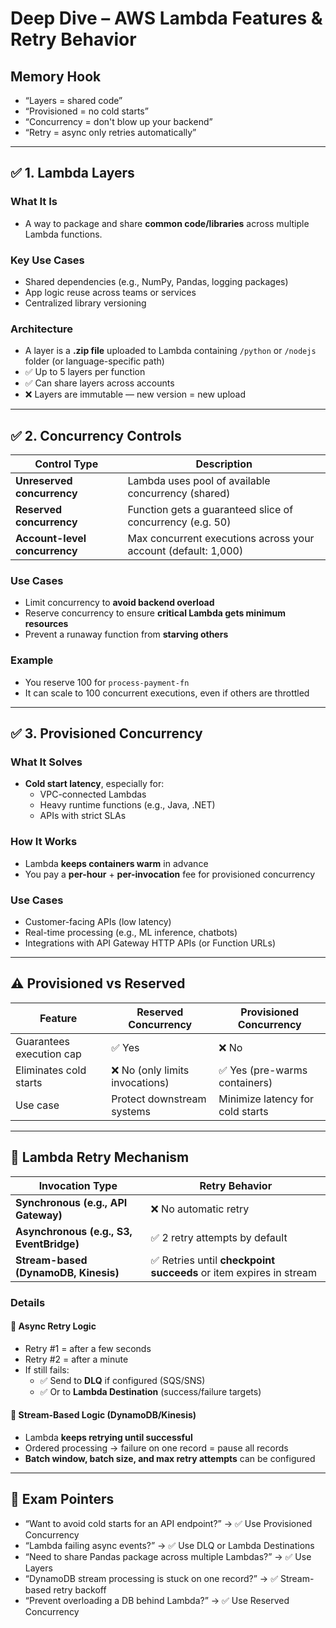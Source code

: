 # Deep Dive – AWS Lambda Features & Retry Behavior

## Memory Hook
- “Layers = shared code”
- “Provisioned = no cold starts”
- “Concurrency = don't blow up your backend”
- “Retry = async only retries automatically”

---

## ✅ 1. Lambda Layers

### What It Is  
- A way to package and share **common code/libraries** across multiple Lambda functions.

### Key Use Cases  
- Shared dependencies (e.g., NumPy, Pandas, logging packages)  
- App logic reuse across teams or services  
- Centralized library versioning

### Architecture  
- A layer is a **.zip file** uploaded to Lambda containing `/python` or `/nodejs` folder (or language-specific path)
- ✅ Up to 5 layers per function  
- ✅ Can share layers across accounts  
- ❌ Layers are immutable — new version = new upload

---

## ✅ 2. Concurrency Controls

| Control Type         | Description                                                      |
|----------------------|------------------------------------------------------------------|
| **Unreserved concurrency** | Lambda uses pool of available concurrency (shared)       |
| **Reserved concurrency**   | Function gets a guaranteed slice of concurrency (e.g. 50) |
| **Account-level concurrency** | Max concurrent executions across your account (default: 1,000) |

### Use Cases  
- Limit concurrency to **avoid backend overload**  
- Reserve concurrency to ensure **critical Lambda gets minimum resources**  
- Prevent a runaway function from **starving others**

### Example  
- You reserve 100 for `process-payment-fn`
- It can scale to 100 concurrent executions, even if others are throttled

---

## ✅ 3. Provisioned Concurrency

### What It Solves  
- **Cold start latency**, especially for:
  - VPC-connected Lambdas  
  - Heavy runtime functions (e.g., Java, .NET)  
  - APIs with strict SLAs

### How It Works  
- Lambda **keeps containers warm** in advance  
- You pay a **per-hour** + **per-invocation** fee for provisioned concurrency

### Use Cases  
- Customer-facing APIs (low latency)  
- Real-time processing (e.g., ML inference, chatbots)  
- Integrations with API Gateway HTTP APIs (or Function URLs)

---

## ⚠️ Provisioned vs Reserved

| Feature                  | Reserved Concurrency            | Provisioned Concurrency           |
|--------------------------|----------------------------------|-----------------------------------|
| Guarantees execution cap | ✅ Yes                          | ❌ No                             |
| Eliminates cold starts   | ❌ No (only limits invocations) | ✅ Yes (pre-warms containers)     |
| Use case                 | Protect downstream systems       | Minimize latency for cold starts |

---

## 🔁 Lambda Retry Mechanism

| Invocation Type   | Retry Behavior                                     |
|--------------------|----------------------------------------------------|
| **Synchronous (e.g., API Gateway)** | ❌ No automatic retry                 |
| **Asynchronous (e.g., S3, EventBridge)** | ✅ 2 retry attempts by default     |
| **Stream-based (DynamoDB, Kinesis)**     | ✅ Retries until **checkpoint succeeds** or item expires in stream

### Details

#### 🔸 Async Retry Logic
- Retry #1 = after a few seconds  
- Retry #2 = after a minute  
- If still fails:
  - ✅ Send to **DLQ** if configured (SQS/SNS)
  - ✅ Or to **Lambda Destination** (success/failure targets)

#### 🔸 Stream-Based Logic (DynamoDB/Kinesis)
- Lambda **keeps retrying until successful**
- Ordered processing → failure on one record = pause all records
- **Batch window, batch size, and max retry attempts** can be configured

---

## 📌 Exam Pointers

- “Want to avoid cold starts for an API endpoint?” → ✅ Use Provisioned Concurrency
- “Lambda failing async events?” → ✅ Use DLQ or Lambda Destinations
- “Need to share Pandas package across multiple Lambdas?” → ✅ Use Layers
- “DynamoDB stream processing is stuck on one record?” → ✅ Stream-based retry backoff
- “Prevent overloading a DB behind Lambda?” → ✅ Use Reserved Concurrency
